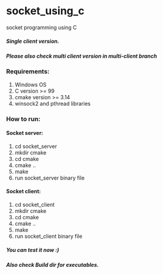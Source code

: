 # socket_using_c
socket programming using C

##### Single client version.
##### Please also check multi client version in multi-client branch

### Requirements:
1) Windows OS
2) C version >= 99
3) cmake version >= 3.14
4) winsock2 and pthread libraries

### How to run:
#### Socket server:
1) cd socket_server
2) mkdir cmake
3) cd cmake
4) cmake ..
5) make
6) run socket_server binary file
#### Socket client:
1) cd socket_client
2) mkdir cmake
3) cd cmake
4) cmake ..
5) make
6) run socket_client binary file
##### You can test it now :) 
##### Also check Build dir for executables.
